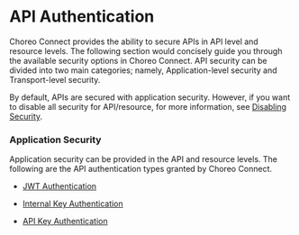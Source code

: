 # API Authentication

Choreo Connect provides the ability to secure APIs in API level and resource levels. The following section would concisely guide you through the available security options in Choreo Connect. API security can be divided into two main categories; namely, Application-level security and Transport-level security.

By default, APIs are secured with application security. However, if you want to disable all security for API/resource, for more information, see [Disabling Security]({{base_path}}/deploy-and-publish/deploy-on-gateway/choreo-connect/security/api-authentication/disabling-security/).

### Application Security
Application security can be provided in the API and resource levels. The following are the API authentication types granted by Choreo Connect.

-   [JWT Authentication]({{base_path}}/deploy-and-publish/deploy-on-gateway/choreo-connect/security/api-authentication/secure-apis-using-oauth2.0-access-tokens/secure-apis-using-jwt-self-contained-jwt/) 

-   [Internal Key Authentication]({{base_path}}/deploy-and-publish/deploy-on-gateway/choreo-connect/security/api-authentication/internal-key-authentication/)

-   [API Key Authentication]({{base_path}}/deploy-and-publish/deploy-on-gateway/choreo-connect/security/api-authentication/api-key-authentication/)

<!-- TODO: Enable once the feature is completed for MGW 4.0.0
   [Opaque token authentication]({{base_path}}/publish/security/api-authentication/secure-apis-using-oauth2.0-access-tokens/secure-apis-using-opaque-tokens/)
   [Basic authentication]({{base_path}}/publish/security/api-authentication/basic-authentication/)

-->

<!-- TODO: Enable once the feature is completed for MGW 4.0.0
If you provide two or more security types for a resource or API, API invocation would be successful if one of the given authentications passed for the API request. i.e. Application security types have OR relationship with one another.

### Transport Security

Mutual SSL support is provided in the gateway level and API Level in Choreo Connect. Mutual SSL authentication is supported at the API level.

-   [Mutual SSL authentication]({{base_path}}/deploy/api-microgateway/security/api-authentication/mutual-ssl-authentication/)

### Combine Application and transport Security for API Authentication

By default, Application security is mandatory for API authentication. However, if you enable transport security for API authentication (i.e. if you enabled mutual SSL authentication for the API), you can make application security to be optional so that application security is not necessarily be added to the API/resource. Follow the documentation on [make application security optional]({{base_path}}/deploy/api-microgateway/security/api-authentication/making-application-security-optional/) for more details.

By default Application security and transport security is in AND relationship. i.e. if mutual SSL authentication is enabled, a successful API invocation requires passing the mutual SSL handshake as well as passing one of the provided application security. To override this behavior, i.e. to combine Application security and transport security authentication schemes with OR combination, make application security optional. For more details, follow the documentation on [make application security optional]({{base_path}}/deploy/api-microgateway/security/api-authentication/making-application-security-optional/)

-->
